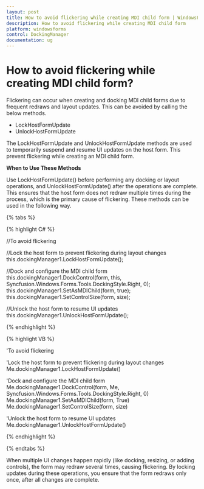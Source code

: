 ```yaml
---
layout: post
title: How to avoid flickering while creating MDI child form | WindowsForms | Syncfusion®
description: How to avoid flickering while creating MDI child form
platform: windowsforms
control: DockingManager
documentation: ug
---
```


# How to avoid flickering while creating MDI child form?

Flickering can occur when creating and docking MDI child forms due to frequent redraws and layout updates. This can be avoided by calling the below methods.

* LockHostFormUpdate
* UnlockHostFormUpdate

The LockHostFormUpdate and UnlockHostFormUpdate methods are used to temporarily suspend and resume UI updates on the host form. This prevent flickering while creating an MDI child form. 

**When to Use These Methods**

Use LockHostFormUpdate() before performing any docking or layout operations, and UnlockHostFormUpdate() after the operations are complete. This ensures that the host form does not redraw multiple times during the process, which is the primary cause of flickering. These methods can be used in the following way.

{% tabs %}

{% highlight C# %}

//To avoid flickering

//Lock the host form to prevent flickering during layout changes
this.dockingManager1.LockHostFormUpdate();

//Dock and configure the MDI child form
this.dockingManager1.DockControl(form, this, Syncfusion.Windows.Forms.Tools.DockingStyle.Right, 0);
this.dockingManager1.SetAsMDIChild(form, true);
this.dockingManager1.SetControlSize(form, size);

//Unlock the host form to resume UI updates
this.dockingManager1.UnlockHostFormUpdate();

{% endhighlight %}


{% highlight VB %}

'To avoid flickering

'Lock the host form to prevent flickering during layout changes
Me.dockingManager1.LockHostFormUpdate()

'Dock and configure the MDI child form
Me.dockingManager1.DockControl(form, Me, Syncfusion.Windows.Forms.Tools.DockingStyle.Right, 0)
Me.dockingManager1.SetAsMDIChild(form, True)
Me.dockingManager1.SetControlSize(form, size)

'Unlock the host form to resume UI updates
Me.dockingManager1.UnlockHostFormUpdate()

{% endhighlight %}

{% endtabs %}

When multiple UI changes happen rapidly (like docking, resizing, or adding controls), the form may redraw several times, causing flickering. By locking updates during these operations, you ensure that the form redraws only once, after all changes are complete.

